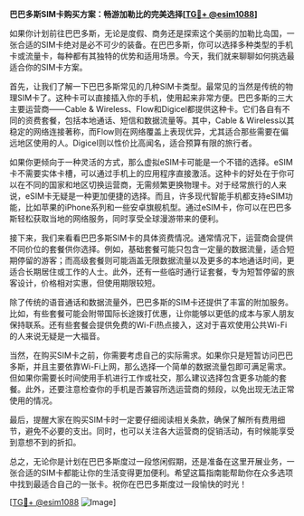 **巴巴多斯SIM卡购买方案：畅游加勒比的完美选择[[TG💪+ @esim1088](https://t.me/s/esim1088)]**

如果你计划前往巴巴多斯，无论是度假、商务还是探索这个美丽的加勒比岛国，一张合适的SIM卡绝对是必不可少的装备。在巴巴多斯，你可以选择多种类型的手机卡或流量卡，每种都有其独特的优势和适用场景。今天，我们就来聊聊如何挑选最适合你的SIM卡方案。

首先，让我们了解一下巴巴多斯常见的几种SIM卡类型。最常见的当然是传统的物理SIM卡了。这种卡可以直接插入你的手机，使用起来非常方便。巴巴多斯的三大主要运营商——Cable & Wireless、Flow和Digicel都提供这种卡。它们各自有不同的资费套餐，包括本地通话、短信和数据流量等。其中，Cable & Wireless以其稳定的网络连接著称，而Flow则在网络覆盖上表现优异，尤其适合那些需要在偏远地区使用的人。Digicel则以性价比高闻名，适合预算有限的旅行者。

如果你更倾向于一种灵活的方式，那么虚拟eSIM卡可能是一个不错的选择。eSIM卡不需要实体卡槽，可以通过手机上的应用程序直接激活。这种卡的好处在于你可以在不同的国家和地区切换运营商，无需频繁更换物理卡。对于经常旅行的人来说，eSIM卡无疑是一种更加便捷的选择。而且，许多现代智能手机都支持eSIM功能，比如苹果的iPhone系列和一些安卓旗舰机型。通过eSIM卡，你可以在巴巴多斯轻松获取当地的网络服务，同时享受全球漫游带来的便利。

接下来，我们来看看巴巴多斯SIM卡的具体资费情况。通常情况下，运营商会提供不同价位的套餐供你选择。例如，基础套餐可能只包含一定量的数据流量，适合短期停留的游客；而高级套餐则可能涵盖无限数据流量以及更多的本地通话时间，更适合长期居住或工作的人士。此外，还有一些临时通行证套餐，专为短暂停留的旅客设计，价格相对实惠，但使用期限较短。

除了传统的语音通话和数据流量外，巴巴多斯的SIM卡还提供了丰富的附加服务。比如，有些套餐可能会附带国际长途拨打优惠，让你能够以更低的成本与家人朋友保持联系。还有些套餐会提供免费的Wi-Fi热点接入，这对于喜欢使用公共Wi-Fi的人来说无疑是一大福音。

当然，在购买SIM卡之前，你需要考虑自己的实际需求。如果你只是短暂访问巴巴多斯，并且主要依靠Wi-Fi上网，那么选择一个简单的数据流量包即可满足需求。但如果你需要长时间使用手机进行工作或社交，那么建议选择包含更多功能的套餐。此外，还要注意检查你的手机是否兼容所选运营商的频段，以免出现无法正常使用的情况。

最后，提醒大家在购买SIM卡时一定要仔细阅读相关条款，确保了解所有费用细节，避免不必要的支出。同时，也可以关注各大运营商的促销活动，有时候能享受到意想不到的折扣。

总之，无论你是计划在巴巴多斯度过一段悠闲假期，还是准备在这里开展业务，一张合适的SIM卡都能让你的生活变得更加便利。希望这篇指南能帮助你在众多选项中找到最适合自己的一张卡。祝你在巴巴多斯度过一段愉快的时光！

[[TG💪+ @esim1088](https://t.me/s/esim1088) ![Image](https://i.postimg.cc/4NQfJmqS/Snipaste-2025-05-13-00-14-12.png)]